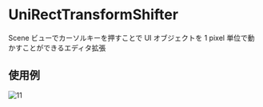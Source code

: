 # UniRectTransformShifter

Scene ビューでカーソルキーを押すことで UI オブジェクトを 1 pixel 単位で動かすことができるエディタ拡張  

## 使用例

![11](https://user-images.githubusercontent.com/6134875/87105721-ba051680-c296-11ea-91ed-0384a2a0707d.gif)
